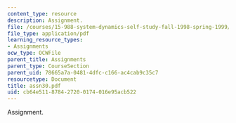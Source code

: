 ```yaml
---
content_type: resource
description: Assignment.
file: /courses/15-988-system-dynamics-self-study-fall-1998-spring-1999/cb64e511878427200174016e95acb522_assn30.pdf
file_type: application/pdf
learning_resource_types:
- Assignments
ocw_type: OCWFile
parent_title: Assignments
parent_type: CourseSection
parent_uid: 78665a7a-0481-4dfc-c166-ac4cab9c35c7
resourcetype: Document
title: assn30.pdf
uid: cb64e511-8784-2720-0174-016e95acb522
---
```

Assignment.


